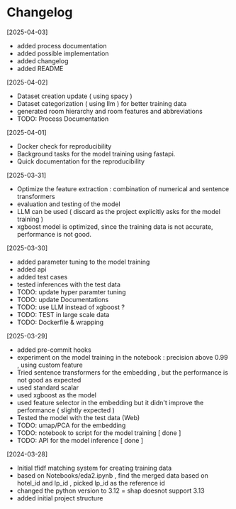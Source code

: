 # Changelog

[2025-04-03]
- added process documentation
- added possible implementation
- added changelog
- added README


[2025-04-02]
- Dataset creation update ( using spacy )
- Dataset categorization ( using llm ) for better training data
- generated room hierarchy and room features and abbreviations
- TODO: Process Documentation


[2025-04-01]
- Docker check for reproducibility
- Background tasks for the model training using fastapi.
- Quick documentation for the reproducibility


[2025-03-31]
- Optimize the feature extraction : combination of numerical and sentence transformers
- evaluation and testing of the model
- LLM can be used ( discard as the project explicitly asks for the model training )
- xgboost model is optimized, since the training data is not accurate, performance is not good.


[2025-03-30]
- added parameter tuning to the model training
- added api
- added test cases
- tested inferences with the test data
- TODO: update hyper paramter tuning
- TODO: update Documentations
- TODO: use LLM instead of xgboost ?
- TODO: TEST in large scale data
- TODO: Dockerfile & wrapping


[2025-03-29]
- added pre-commit hooks
- experiment on the model training in the notebook : precision above 0.99 , using custom feature
- Tried sentence transformers for the embedding , but the performance is not good as expected
- used standard scalar
- used xgboost as the model
- used feature selector in the embedding but it didn't improve the performance ( slightly expected )
- Tested the model with the test data (Web)
- TODO: umap/PCA for the embedding
- TODO: notebook to script for the model training [ done ]
- TODO: API for the model inference [ done ]


[2024-03-28]
- Initial tfidf matching system for creating training data
- based on Notebooks/eda2.ipynb , find the merged data based on hotel_id and lp_id , picked lp_id as the reference id
- changed the python version to 3.12 = shap doesnot support 3.13
- added initial project structure
